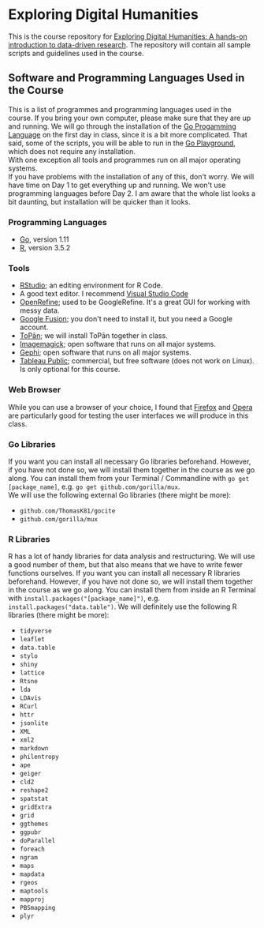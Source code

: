 # Exploring Digital Humanities

This is the course repository for [Exploring Digital Humanities: A hands-on introduction to data-driven research](http://www.thomaskoentges.io/upcoming.html). The repository will contain all sample scripts and guidelines used in the course.

## Software and Programming Languages Used in the Course

This is a list of programmes and programming languages used in the course. If you bring your own computer, please make sure that they are up and running. We will go through the installation of the [Go Progamming Language](https://golang.org) on the first day in class, since it is a bit more complicated. That said, some of the scripts, you will be able to run in the [Go Playground](https://play.golang.org), which does not require any installation.  
With one exception all tools and programmes run on all major operating systems.  
If you have problems with the installation of any of this, don't worry. We will have time on Day 1 to get everything up and running. We won't use programming languages before Day 2. I am aware that the whole list looks a bit daunting, but installation will be quicker than it looks.

### Programming Languages
- [Go](https://golang.org), version 1.11
- [R](https://www.r-project.org), version 3.5.2

### Tools
- [RStudio](https://www.rstudio.com); an editing environment for R Code.
- A good text editor. I recommend [Visual Studio Code](https://code.visualstudio.com)
- [OpenRefine](http://openrefine.org); used to be GoogleRefine. It's a great GUI for working with messy data.
- [Google Fusion](https://en.wikipedia.org/wiki/Google_Fusion_Tables); you don't need to install it, but you need a Google account.
- [ToPān](https://github.com/ThomasK81/ToPan); we will install ToPān together in class.
- [Imagemagick](https://imagemagick.org); open software that runs on all major systems.
- [Gephi](https://gephi.org); open software that runs on all major systems.
- [Tableau Public](https://public.tableau.com); commercial, but free software (does not work on Linux). Is only optional for this course.

### Web Browser
While you can use a browser of your choice, I found that [Firefox](https://www.mozilla.org/en-US/firefox/new/) and [Opera](https://www.opera.com) are particularly good for testing the user interfaces we will produce in this class.  

### Go Libraries
If you want you can install all necessary Go libraries beforehand. However, if you have not done so, we will install them together in the course as we go along. You can install them from your Terminal / Commandline with `go get [package_name]`, e.g. `go get github.com/gorilla/mux`.  
We will use the following external Go libraries (there might be more):
- `github.com/ThomasK81/gocite`
- `github.com/gorilla/mux`

### R Libraries
R has a lot of handy libraries for data analysis and restructuring. We will use a good number of them, but that also means that we have to write fewer functions ourselves. If you want you can install all necessary R libraries beforehand. However, if you have not done so, we will install them together in the course as we go along. You can install them from inside an R Terminal with `install.packages("[package_name]")`, e.g. `install.packages("data.table")`. 
We will definitely use the following R libraries (there might be more):
- `tidyverse`
- `leaflet`
- `data.table`
- `stylo`
- `shiny`
- `lattice`
- `Rtsne`
- `lda`
- `LDAvis`
- `RCurl`
- `httr`
- `jsonlite`
- `XML`
- `xml2`
- `markdown`
- `philentropy`
- `ape`
- `geiger`
- `cld2`
- `reshape2`
- `spatstat`
- `gridExtra`
- `grid`
- `ggthemes`
- `ggpubr`
- `doParallel`
- `foreach`
- `ngram`
- `maps`
- `mapdata`
- `rgeos`
- `maptools`
- `mapproj`
- `PBSmapping`
- `plyr`


